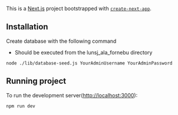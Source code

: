 This is a [Next.js](https://nextjs.org/) project bootstrapped with [`create-next-app`](https://github.com/vercel/next.js/tree/canary/packages/create-next-app).

## Installation

Create database with the following command
- Should be executed from the lunsj_ala_fornebu directory

```
node ./lib/database-seed.js YourAdminUsername YourAdminPassword
```

## Running project
To  run the development server([http://localhost:3000](http://localhost:3000)):

```
npm run dev
```


